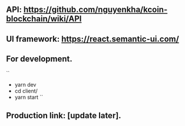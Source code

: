 ## API: https://github.com/nguyenkha/kcoin-blockchain/wiki/API

## UI framework: https://react.semantic-ui.com/

## For development.
``
- yarn dev
- cd client/
- yarn start
``
## Production link: [update later].
